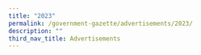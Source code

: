 ```yaml
---
title: "2023"
permalink: /government-gazette/advertisements/2023/
description: ""
third_nav_title: Advertisements
---
```

